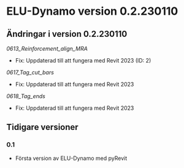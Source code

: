 # ELU-Dynamo version 0.2.230110

## Ändringar i version 0.2.230110

*0613_Reinforcement_align_MRA*

- Fix: Uppdaterad till att fungera med Revit 2023 (ID: 2)

*0617_Tag_cut_bars*

- Fix: Uppdaterad till att fungera med Revit 2023

*0618_Tag_ends*

- Fix: Uppdaterad till att fungera med Revit 2023

## Tidigare versioner

### 0.1

- Första version av ELU-Dynamo med pyRevit